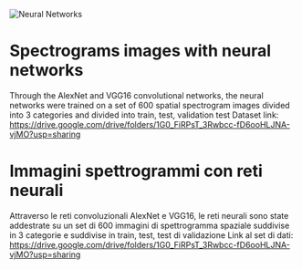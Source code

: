 ![Neural Networks](https://media.licdn.com/dms/image/D5612AQGOui8XZUZJSA/article-cover_image-shrink_720_1280/0/1680532048475?e=2147483647&v=beta&t=8aodfukDSrrnnxOVSNobKYJtbtSDB7yC83LUky-Ob68)

# Spectrograms images with neural networks
Through the AlexNet and VGG16 convolutional networks, the neural networks were trained on a set of 600 spatial spectrogram images divided into 3 categories and divided into train, test, validation test
Dataset link: https://drive.google.com/drive/folders/1G0_FiRPsT_3Rwbcc-fD6ooHLJNA-vjMO?usp=sharing

# Immagini spettrogrammi con reti neurali
Attraverso le reti convoluzionali AlexNet e VGG16, le reti neurali sono state addestrate su un set di 600 immagini di spettrogramma spaziale suddivise in 3 categorie e suddivise in train, test, test di validazione
Link al set di dati: https://drive.google.com/drive/folders/1G0_FiRPsT_3Rwbcc-fD6ooHLJNA-vjMO?usp=sharing
